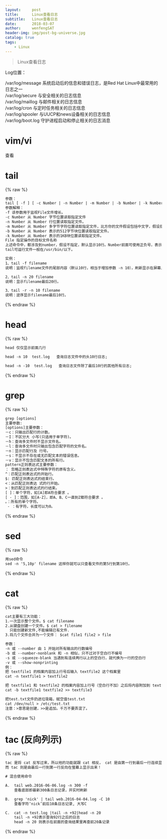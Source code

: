 ```yaml
---
layout:     post
title:      Linux查看日志
subtitle:   Linux查看日志
date:       2018-03-07
author:     wenfengSAT
header-img: img/post-bg-universe.jpg
catalog: true
tags:
    - Linux
---
```


>Linux查看日志


Log位置：

/var/log/message    系统启动后的信息和错误日志，是Red Hat Linux中最常用的日志之一   
/var/log/secure 与安全相关的日志信息   
/var/log/maillog    与邮件相关的日志信息   
/var/log/cron   与定时任务相关的日志信息   
/var/log/spooler    与UUCP和news设备相关的日志信息   
/var/log/boot.log   守护进程启动和停止相关的日志消息 


# vim/vi

查看

# tail 
{% raw %}
```hbs
参数： 
tail [ -f ] [ -c Number | -n Number | -m Number | -b Number | -k Number ] [ File ] 
参数解释： 
-f 该参数用于监视File文件增长。 
-c Number 从 Number 字节位置读取指定文件 
-n Number 从 Number 行位置读取指定文件。 
-m Number 从 Number 多字节字符位置读取指定文件，比方你的文件假设包括中文字，假设指定-c参数，可能导致截断，但使用-m则会避免该问题。 
-b Number 从 Number 表示的512字节块位置读取指定文件。 
-k Number 从 Number 表示的1KB块位置读取指定文件。 
File 指定操作的目标文件名称 
上述命令中，都涉及到number，假设不指定，默认显示10行。Number前面可使用正负号，表示该偏移从顶部还是从尾部開始计算。 
tail可运行文件一般在/usr/bin/以下。

实例：  
1、tail -f filename  
说明：监视filename文件的尾部内容（默认10行，相当于增加参数 -n 10），刷新显示在屏幕上。退出，按下CTRL+C。  

2、tail -n 20 filename  
说明：显示filename最后20行。  

3、tail -r -n 10 filename  
说明：逆序显示filename最后10行。
 ```
{% endraw %}

# head
{% raw %}
```hbs
head 仅仅显示前面几行  

head -n 10  test.log   查询日志文件中的头10行日志;  

head -n -10  test.log   查询日志文件除了最后10行的其他所有日志;  
 ```
{% endraw %}

# grep
{% raw %}
```hbs
grep [options]  
主要参数:  
[options]主要参数：  
－c：只输出匹配行的计数。  
－I：不区分大 小写(只适用于单字符)。  
－h：查询多文件时不显示文件名。  
－l：查询多文件时只输出包含匹配字符的文件名。  
－n：显示匹配行及 行号。  
－s：不显示不存在或无匹配文本的错误信息。  
－v：显示不包含匹配文本的所有行。  
pattern正则表达式主要参数：  
： 忽略正则表达式中特殊字符的原有含义。  
^：匹配正则表达式的开始行。  
$: 匹配正则表达式的结束行。  
<：从匹配正则表达 式的行开始。  
>：到匹配正则表达式的行结束。  
[ ]：单个字符，如[A]即A符合要求 。  
[ - ]：范围，如[A-Z]，即A、B、C一直到Z都符合要求 。  
。：所有的单个字符。  
 - ：有字符，长度可以为0。
 ```
{% endraw %}
# sed
{% raw %}
```hbs
用sed命令  
sed -n '5,10p' filename 这样你就可以只查看文件的第5行到第10行。  
```
{% endraw %}
# cat
{% raw %}
```hbs
cat主要有三大功能：  
1.一次显示整个文件。$ cat filename  
2.从键盘创建一个文件。$ cat > filename   
  只能创建新文件,不能编辑已有文件.  
3.将几个文件合并为一个文件： $cat file1 file2 > file  

参数：  
-n 或 --number 由 1 开始对所有输出的行数编号  
-b 或 --number-nonblank 和 -n 相似，只不过对于空白行不编号  
-s 或 --squeeze-blank 当遇到有连续两行以上的空白行，就代换为一行的空白行  
-v 或 --show-nonprinting  
例：  
把 textfile1 的档案内容加上行号后输入 textfile2 这个档案里  
cat -n textfile1 > textfile2  

把 textfile1 和 textfile2 的档案内容加上行号（空白行不加）之后将内容附加到 textfile3 里。  
cat -b textfile1 textfile2 >> textfile3  

把test.txt文件扔进垃圾箱，赋空值test.txt  
cat /dev/null > /etc/test.txt   
注意：>意思是创建，>>是追加。千万不要弄混了。 
```
{% endraw %}
# tac (反向列示)
{% raw %}
```hbs
tac 是将 cat 反写过来，所以他的功能就跟 cat 相反， cat 是由第一行到最后一行连续显示在萤幕上，  
而 tac 则是由最后一行到第一行反向在萤幕上显示出来！ 

# 混合使用命令

A.  tail web.2016-06-06.log -n 300 -f  
    查看底部即最新300条日志记录，并实时刷新      

B.  grep 'nick' | tail web.2016-04-04.log -C 10   
    查看字符‘nick’前后10条日志记录, 大写C  

C.  cat -n test.log |tail -n +92|head -n 20  
    tail -n +92表示查询92行之后的日志  
    head -n 20 则表示在前面的查询结果里再查前20条记录 
 ```
{% endraw %}
